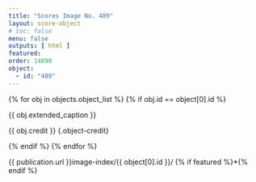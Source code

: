 ```yaml
---
title: "Scores Image No. 489"
layout: score-object
# toc: false
menu: false
outputs: [ html ]
featured: 
order: 14890
object:
  - id: "489"
---
```


{% for obj in objects.object_list %}
{% if obj.id == object[0].id %}

{{ obj.extended_caption }}

{{ obj.credit }} {.object-credit}

{% endif %}
{% endfor %}

<div class="object-credit object-url is-print-only">

{{ publication.url }}image-index/{{ object[0].id }}/ {% if featured %}*{% endif %}

</div>
